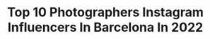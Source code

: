 ---
title: Top 10 Photographers Instagram Influencers In Barcelona In 2022
description: >-
  Find top photographers Instagram influencers in Barcelona in 2022. Most popular hashtags: #barcelona #costabrava #portrait.
platform: Instagram
hits: 161
text_top: Analyze the top-rated Instagram accounts on inBeat.
text_bottom: Our search engine holds 161 Instagram influencers like this in Barcelona, Spain for you to collaborate.
profiles:
  - username: "softdaylight"
    fullname: >-
      Carlos Ruiz Monroy
    bio: >-
      Aimlessly Photographer Barcelona (And worldwide if you want) @softlightweddings No Collaborations. DM for rates.
    location: "Spain"
    followers: 18543
    engagement: 546
    commentsToLikes: 0.035620
    id: ck0u9blhg9hr30i19p7oramcn
    verified: false
    hashtags: ""
  - username: "carlotadelsol"
    fullname: >-
      Carlota Delgado 🌿
    bio: >-
      Photographer Barcelona 🌞 -✉️ carlotadelsol@gmail.com
    location: "Spain"
    followers: 5901
    engagement: 681
    commentsToLikes: 0.015114
    id: ck5q8719t4qow0i11k7jr6gpa
    verified: false
    hashtags: ""
  - username: "milosz_bmx"
    fullname: >-
      milosz_bmx
    bio: >-
      Bmx + musica = felicidad Colaboraciones: milobmx97@gmail.com Mi canal:
    location: "Spain"
    followers: 29676
    engagement: 419
    commentsToLikes: 0.013828
    id: ck135f47c13r20i19x8vh4t8j
    verified: false
    hashtags: "#420, #like, #ride, #new"
  - username: "volynskaia_anna"
    fullname: >-
      Photographer Barcelona
    bio: >-
      ANNA VolynskaiA 🇷🇺🇪🇸🇬🇧 📍BARCELONA-Lloret-GIRONA 📍Costa Brava 📍Saint-Petersburg ☎️+34 608689347 (WhatsApp/Viber)
    location: "Spain"
    followers: 34687
    engagement: 484
    commentsToLikes: 0.074777
    id: ck15sbmbkc6s80i19i3chb6ww
    verified: false
    hashtags: ""
  - username: "albina.bouts"
    fullname: >-
      Photographer Barcelona/Moscow
    bio: >-
      Personal photoshoots. Based in Barcelona. Booking photoshoot: +34633110481 (WhatsApp)
    location: "Spain"
    followers: 12226
    engagement: 317
    commentsToLikes: 0.212987
    id: ck5cefwr2kxut0i11vsuwggkb
    verified: false
    hashtags: "#barcelona, #golf, #alabrigahotel, #hotelw"
  - username: "uriipaalaci"
    fullname: >-
      Oriol Palací
    bio: >-
      Hi! I’m Uri 🙋🏼‍♂️ 📍 Currently in Barcelona || Photographer & Filmmaker || Presets: @crazypresets.co Business contact: contactouriipaalaci@gmail.com
    location: "Spain"
    followers: 13740
    engagement: 979
    commentsToLikes: 0.023757
    id: ck5ckq2tpxdz60i11dgkcz1mc
    verified: false
    hashtags: ""
  - username: "photosberns"
    fullname: >-
      Photos Berns
    bio: >-
      Portrait Photographer 📍 Barcelona 👤 Personal account: @bernasesss Contrataciones: alexbernases@gmail.com
    location: "Spain"
    followers: 5356
    engagement: 817
    commentsToLikes: 0.039365
    id: ckapaux8pxkaz0i78jehjziek
    verified: false
    hashtags: "#snipes, #airmaxday, #nike, #snipesstaff98"
  - username: "marieberiestain"
    fullname: >-
      ℳ𝒶𝓇𝒾𝑒 ℬ𝑒𝓇𝒾𝑒𝓈𝓉𝒶𝒾𝓃
    bio: >-
      Artist till I find a real job Fashion and Beauty photographer in Barcelona Work and portfolio inquiries - marieberiestain@gmail.com
    location: "Spain"
    followers: 14181
    engagement: 144
    commentsToLikes: 0.065163
    id: ck6tiayr30dh20j717efutvqw
    verified: false
    hashtags: "#bts"
  - username: "stoptheroc"
    fullname: >-
      Roc Isern
    bio: >-
      Photographer from Barcelona @BarcelonaFacades
    location: "Spain"
    followers: 167463
    engagement: 252
    commentsToLikes: 0.041911
    id: ck0tsk2zf045q0i19bxfh01sn
    verified: true
    hashtags: "#basel, #barcelonafacades, #hellofrom, #stoptherocinbasel"
  - username: "saraseaside"
    fullname: >-
      Sara Costa
    bio: >-
      🎞 Photographer📷 Barcelona 🗺️ 📩 saracosta.es@gmail.com
    location: "Spain"
    followers: 9457
    engagement: 538
    commentsToLikes: 0.023720
    id: ck14k0t4in5df0i19wxwgsl5q
    verified: false
    hashtags: "#odeandiefreude, #theanalogclub, #somewhereiwouldliketolive, #artclassified"
---